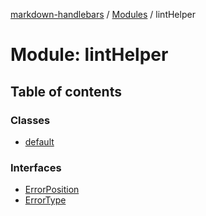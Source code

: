 [markdown-handlebars](../README.md) / [Modules](../modules.md) / lintHelper

# Module: lintHelper

## Table of contents

### Classes

- [default](../classes/lintHelper.default.md)

### Interfaces

- [ErrorPosition](../interfaces/lintHelper.ErrorPosition.md)
- [ErrorType](../interfaces/lintHelper.ErrorType.md)
